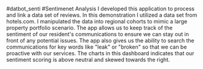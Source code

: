 #datbot_senti
#Sentimenet Analysis
I developed this application to process and link a data set of reviews. In this demonstration I utilized a data set from hotels.com. I manipulated the data into regional cohorts to mimic a large property portfolio scenario. 
 The app allows us to keep track of the sentiment of our resident's communications to ensure we can stay out in front of any potential issues. The app also gives us the ability to search the communications for key words like "leak" or "broken" so that we can be proactive with our services.
 The charts in this dashboard indicates that our sentiment scoring is above neutral and skewed towards the right.

